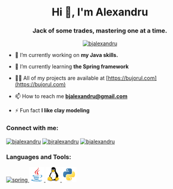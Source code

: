 <h1 align="center">Hi 👋, I'm Alexandru</h1>
<h3 align="center">Jack of some trades, mastering one at a time.</h3>

<p align="center"> <a href="https://twitter.com/bjalexandru" target="blank"><img src="https://img.shields.io/twitter/url?label=Let%27s%20talk&style=social&url=https%3A%2F%2Ftwitter.com%2Fbjalexandru" width=115 height=30 alt="bjalexandru" /></a> </p>

- 🔭 I’m currently working on **my Java skills.**

- 🌱 I’m currently learning **the Spring framework**

- 👨‍💻 All of my projects are available at [https://bujorul.com](https://bujorul.com)

- 📫 How to reach me **bjalexandru@gmail.com**

- ⚡ Fun fact **I like clay modeling**

<h3 align="left">Connect with me:</h3>
<p align="left">
<a href="https://twitter.com/bjalexandru" target="blank"><img align="center" src="https://raw.githubusercontent.com/rahuldkjain/github-profile-readme-generator/master/src/images/icons/Social/twitter.svg" alt="bjalexandru" height="30" width="40" /></a>
<a href="https://linkedin.com/in/bjralexandru" target="blank"><img align="center" src="https://raw.githubusercontent.com/rahuldkjain/github-profile-readme-generator/master/src/images/icons/Social/linked-in-alt.svg" alt="bjralexandru" height="30" width="40" /></a>
<a href="https://www.hackerrank.com/bjalexandru" target="blank"><img align="center" src="https://raw.githubusercontent.com/rahuldkjain/github-profile-readme-generator/master/src/images/icons/Social/hackerrank.svg" alt="bjalexandru" height="30" width="40" /></a>
</p>

<h3 align="left">Languages and Tools:</h3>
<p align="left"> <a href="https://spring.io/" target="_blank" rel="noreferrer"> <img src="https://www.vectorlogo.zone/logos/springio/springio-icon.svg" alt="spring" width="40" height="40"/> </a> <a href="https://www.java.com" target="_blank" rel="noreferrer"> <img src="https://raw.githubusercontent.com/devicons/devicon/master/icons/java/java-original.svg" alt="java" width="40" height="40"/> </a> <a href="https://www.linux.org/" target="_blank" rel="noreferrer"> <img src="https://raw.githubusercontent.com/devicons/devicon/master/icons/linux/linux-original.svg" alt="linux" width="40" height="40"/> </a> <a href="https://www.python.org" target="_blank" rel="noreferrer"> <img src="https://raw.githubusercontent.com/devicons/devicon/master/icons/python/python-original.svg" alt="python" width="40" height="40"/> </a>     </p>


